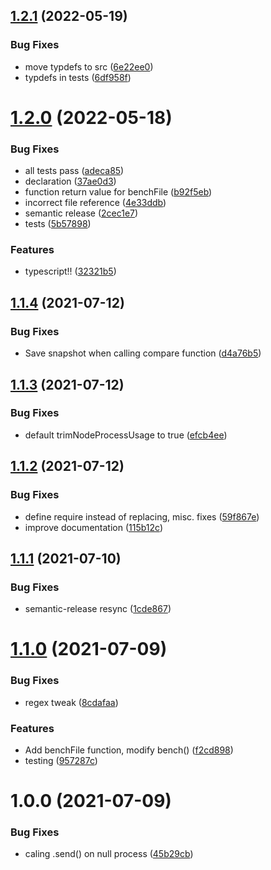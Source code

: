 ## [1.2.1](https://github.com/AcroMedia/sloth/compare/v1.2.0...v1.2.1) (2022-05-19)


### Bug Fixes

* move typdefs to src ([6e22ee0](https://github.com/AcroMedia/sloth/commit/6e22ee07d16df3bb1f28aaec2253775eeaba346b))
* typdefs in tests ([6df958f](https://github.com/AcroMedia/sloth/commit/6df958fba6e86f5a6c3fabe4fe8c8188462b5fc9))

# [1.2.0](https://github.com/AcroMedia/sloth/compare/v1.1.4...v1.2.0) (2022-05-18)


### Bug Fixes

* all tests pass ([adeca85](https://github.com/AcroMedia/sloth/commit/adeca852e9985ccc41fe6eec285f4a6fd437065c))
* declaration ([37ae0d3](https://github.com/AcroMedia/sloth/commit/37ae0d3bbf132f2ec91bcf63294f7c3c5d66b987))
* function return value for benchFile ([b92f5eb](https://github.com/AcroMedia/sloth/commit/b92f5eb700a7baef06f31b21c3f640afe6f450c3))
* incorrect file reference ([4e33ddb](https://github.com/AcroMedia/sloth/commit/4e33ddb279d0340eb3c0e01a25aecec990f2b404))
* semantic release ([2cec1e7](https://github.com/AcroMedia/sloth/commit/2cec1e7808bdd957c31329461143a6d5eab7d38a))
* tests ([5b57898](https://github.com/AcroMedia/sloth/commit/5b57898015fa124dba89cc60777ece020247d692))


### Features

* typescript!! ([32321b5](https://github.com/AcroMedia/sloth/commit/32321b55951a10b63ba604106005937ff07d751f))

## [1.1.4](https://github.com/AcroMedia/sloth/compare/v1.1.3...v1.1.4) (2021-07-12)


### Bug Fixes

* Save snapshot when calling compare function ([d4a76b5](https://github.com/AcroMedia/sloth/commit/d4a76b5587d0423b2892dbcc7e1228c9d06d4cc8))

## [1.1.3](https://github.com/AcroMedia/sloth/compare/v1.1.2...v1.1.3) (2021-07-12)


### Bug Fixes

* default trimNodeProcessUsage to true ([efcb4ee](https://github.com/AcroMedia/sloth/commit/efcb4eebb5fd85e84f8f814929c13f1dc9d0d0da))

## [1.1.2](https://github.com/AcroMedia/sloth/compare/v1.1.1...v1.1.2) (2021-07-12)


### Bug Fixes

* define require instead of replacing, misc. fixes ([59f867e](https://github.com/AcroMedia/sloth/commit/59f867ef2ffea6561277a085ff2810cdc1d3e6e8))
* improve documentation ([115b12c](https://github.com/AcroMedia/sloth/commit/115b12c02b523cb47fdd017aa89b4fbd805f9d94))

## [1.1.1](https://github.com/AcroMedia/sloth/compare/v1.1.0...v1.1.1) (2021-07-10)


### Bug Fixes

* semantic-release resync ([1cde867](https://github.com/AcroMedia/sloth/commit/1cde867ce4998fa324f4f88d865426c3d1566385))

# [1.1.0](https://github.com/AcroMedia/sloth/compare/v1.0.0...v1.1.0) (2021-07-09)


### Bug Fixes

* regex tweak ([8cdafaa](https://github.com/AcroMedia/sloth/commit/8cdafaa26f08078f8cc9cfd752fdc0d4877ba3ca))


### Features

* Add benchFile function, modify bench() ([f2cd898](https://github.com/AcroMedia/sloth/commit/f2cd89878e8eee1bc66749f69bf846c73cbccbe5))
* testing ([957287c](https://github.com/AcroMedia/sloth/commit/957287ce41d5266c9eea05a192ca9170d1f790a1))

# 1.0.0 (2021-07-09)

### Bug Fixes

* caling .send() on null process ([45b29cb](https://github.com/AcroMedia/sloth/commit/45b29cb7be828d8e0a6f1f5c79a7b3f1ba50fe98))
